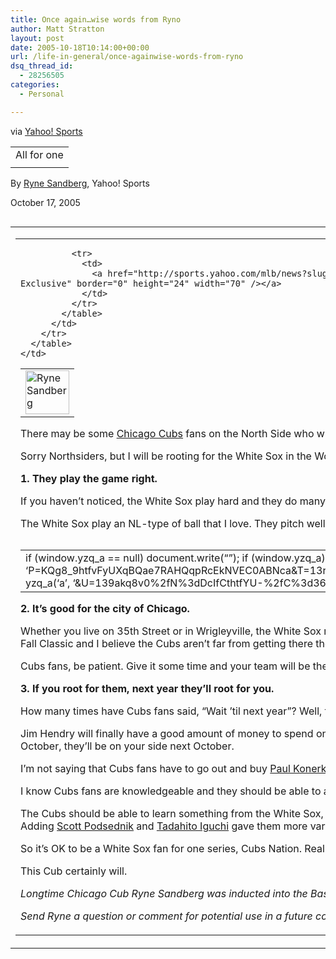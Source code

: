 ```yaml
---
title: Once again…wise words from Ryno
author: Matt Stratton
layout: post
date: 2005-10-18T10:14:00+00:00
url: /life-in-general/once-againwise-words-from-ryno
dsq_thread_id:
  - 28256505
categories:
  - Personal

---
```

via [Yahoo! Sports][1]

<table border="0" cellpadding="0" cellspacing="0" width="100%">
  <tr>
    <td class="yspsctnhdln">
      All for one
    </td>
  </tr>
  
  <tr>
    <td height="7">
    </td>
  </tr>
</table>

By [Ryne Sandberg][2], Yahoo! Sports
     
<span class="ysptimedate">October 17, 2005</span> 

<table id="ysparticleheadshot" align="left" border="0" cellpadding="1" cellspacing="0">
  <tr>
    <td class="ysptblbdr2">
      <table class="yspwhitebg" border="0" cellpadding="3" cellspacing="0" width="100%">
        <tr>
          <td>
            <table class="yspwhitebg" border="0" cellpadding="2" cellspacing="0" width="100%">
              <tr>
                <td>
                  <a href="http://sports.yahoo.com/mlb/expertsarchive?author=Ryne+Sandberg"><img src="http://us.i1.yimg.com/us.yimg.com/i/us/sp/cn/headshots/rynesandberg4.jpg" alt="Ryne Sandberg" title="Ryne Sandberg" border="0" height="70" width="70" /></a>
                </td>
              </tr>
              
              <tr>
                <td>
                  <a href="http://sports.yahoo.com/mlb/news?slug=rs-whitesox101705&prov=yhoo&type=lgns"><img src="http://us.i1.yimg.com/us.yimg.com/i/us/sp/p/yse_lo_70x24_2.gif" alt="Yahoo! Sports Exclusive" title="Yahoo! Sports Exclusive" border="0" height="24" width="70" /></a>
                </td>
              </tr>
            </table>
          </td>
        </tr>
      </table>
    </td>
  </tr>
</table>

There may be some [Chicago Cubs][3] fans on the North Side who will lose their minds from reading this, but I&#8217;m happy for Ozzie Guillen and the [Chicago White Sox][4]. 

Sorry Northsiders, but I will be rooting for the White Sox in the World Series. And I&#8217;m telling all Cubs fans that it _is_ OK to root for them. Here are three good reasons why you should: 

**1. They play the game right.** 

If you haven&#8217;t noticed, the White Sox play hard and they do many things well. First of all, their lineup doesn&#8217;t have many holes, so Ozzie is able to bunt and hit-and-run at any point in the batting order. 

The White Sox play an NL-type of ball that I love. They pitch well, they have recently played good defense and they&#8217;re playing with a lot of passion. They&#8217;re also fun to watch right now. Give them a chance. 

<table align="right" border="0" cellpadding="1">
  <tr>
    <td>
      if (window.yzq_a == null) document.write(&#8220;&#8221;); if (window.yzq_a) { yzq_a(&#8216;p&#8217;, &#8216;P=KQg8_9htfvFyUXqBQae7RAHQqpRcEkNVEC0ABNca&T=13rlh2ros%2fX%3d1129648173%2fE%3d96921932%2fR%3dsports%2fK%3d5%2fV%3d1.1%2fW%3d8%2fY%3dYAHOO%2fF%3d3411535242%2fS%3d1%2fJ%3d52776DD8&#8217;); yzq_a(&#8216;a&#8217;, &#8216;&U=139akq8v0%2fN%3dDcIfCthtfYU-%2fC%3d361100.7384548.8280218.1414694%2fD%3dLREC%2fB%3d2964050&#8217;); } <img width="1" height="1" alt="" src="http://bc.us.yahoo.com/b?P=KQg8_9htfvFyUXqBQae7RAHQqpRcEkNVEC0ABNca&T=140j45g8i%2fX%3d1129648173%2fE%3d96921932%2fR%3dsports%2fK%3d5%2fV%3d2.1%2fW%3d8%2fY%3dYAHOO%2fF%3d1576554259%2fQ%3d-1%2fS%3d1%2fJ%3d52776DD8&U=139akq8v0%2fN%3dDcIfCthtfYU-%2fC%3d361100.7384548.8280218.1414694%2fD%3dLREC%2fB%3d2964050" />
    </td>
  </tr>
</table>

**2. It&#8217;s good for the city of Chicago.** 

Whether you live on 35th Street or in Wrigleyville, the White Sox reaching the World Series is a great accomplishment for the city. How long have the White Sox and Cubs been mired together in baseball mediocrity? Now, the White Sox are going to the Fall Classic and I believe the Cubs aren&#8217;t far from getting there themselves. 

Cubs fans, be patient. Give it some time and your team will be there, too. Chicago should rally around the White Sox and understand that a White Sox win is a win for the entire city, not just below the river. 

**3. If you root for them, next year they&#8217;ll root for you.** 

How many times have Cubs fans said, &#8220;Wait &#8217;til next year&#8221;? Well, this phrase might actually be true. The pieces are in place for a winning Cubs season in 2006. 

Jim Hendry will finally have a good amount of money to spend on free agents, and the questions the Cubs general manager has had in the past (bullpen and leadoff batter) can be answered with a few small moves. So, if you root for the White Sox this October, they&#8217;ll be on your side next October. 

I&#8217;m not saying that Cubs fans have to go out and buy [Paul Konerko][5] jerseys. However, we should have no reason to &#8220;hate&#8221; the White Sox. 

I know Cubs fans are knowledgeable and they should be able to appreciate good baseball when they see it. The White Sox are playing good baseball and it should be appreciated by the entire city of Chicago. 

The Cubs should be able to learn something from the White Sox, who changed their team around in one year. They went from a team of bombers (Konerko, [Carlos Lee][6], [Magglio Ordonez][7]) to a team with more speed that can beat you in several ways. Adding [Scott Podsednik][8] and [Tadahito Iguchi][9] gave them more variety in their lineup. 

So it&#8217;s OK to be a White Sox fan for one series, Cubs Nation. Really, it is. 

This Cub certainly will.

_Longtime Chicago Cub Ryne Sandberg was inducted into the Baseball Hall of Fame on July 31, 2005._

_Send Ryne a question or comment for potential use in a future column or webcast._

 [1]: http://sports.yahoo.com/mlb/news?slug=rs-whitesox101705&prov=yhoo&type=lgns
 [2]: http://sports.yahoo.com/mlb/expertsarchive?author=Ryne+Sandberg
 [3]: http://sports.yahoo.com/mlb/teams/chc/
 [4]: http://sports.yahoo.com/mlb/teams/chw/
 [5]: http://sports.yahoo.com/mlb/players/5908/
 [6]: http://sports.yahoo.com/mlb/players/6161/
 [7]: http://sports.yahoo.com/mlb/players/5889/
 [8]: http://sports.yahoo.com/mlb/players/6489/
 [9]: http://sports.yahoo.com/mlb/players/7510/